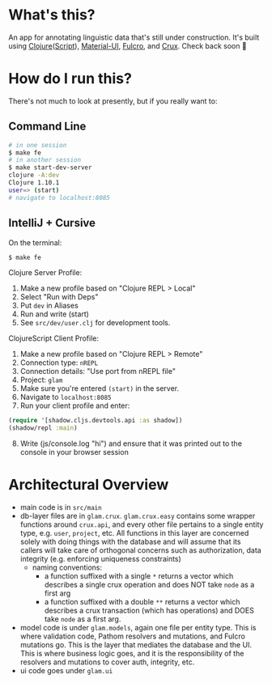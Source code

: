 # What's this?

An app for annotating linguistic data that's still under construction. It's built using [Clojure](https://clojure.org/)([Script](https://clojurescript.org/)), [Material-UI](https://material-ui.com/), [Fulcro](https://fulcro.fulcrologic.com/), and [Crux](https://opencrux.com/main/index.html). Check back soon 🚧

# How do I run this? 
There's not much to look at presently, but if you really want to:

## Command Line
```bash
# in one session
$ make fe 
# in another session
$ make start-dev-server
clojure -A:dev
Clojure 1.10.1
user=> (start)
# navigate to localhost:8085
```

## IntelliJ + Cursive
On the terminal:
```bash
$ make fe
```

Clojure Server Profile:

1. Make a new profile based on "Clojure REPL > Local"
2. Select "Run with Deps"
3. Put `dev` in Aliases
4. Run and write (start)
5. See `src/dev/user.clj` for development tools.

ClojureScript Client Profile:

1. Make a new profile based on "Clojure REPL > Remote"
2. Connection type: `nREPL` 
3. Connection details: "Use port from nREPL file" 
4. Project: `glam`
5. Make sure you're entered `(start)` in the server. 
6. Navigate to `localhost:8085`
7. Run your client profile and enter:
```clojure
(require '[shadow.cljs.devtools.api :as shadow])
(shadow/repl :main)
```
8. Write (js/console.log "hi") and ensure that it was printed out to the console in your browser session


# Architectural Overview
- main code is in `src/main`
- db-layer files are in `glam.crux`. `glam.crux.easy` contains some wrapper functions around `crux.api`, and every other 
  file pertains to a single entity type, e.g. `user`, `project`, etc. All functions in this layer are concerned solely 
  with doing things with the database and will assume that its callers will take care of orthogonal concerns such as
  authorization, data integrity (e.g. enforcing uniqueness constraints)
  - naming conventions: 
    - a function suffixed with a single `*` returns a vector which describes a single crux operation and does NOT take
      `node` as a first arg
    - a function suffixed with a double `**` returns a vector which describes a crux transaction (which has operations)
      and DOES take `node` as a first arg.
- model code is under `glam.models`, again one file per entity type. This is where validation code, Pathom resolvers 
  and mutations, and Fulcro mutations go. This is the layer that mediates the database and the UI. This is where 
  business logic goes, and it is the responsibility of the resolvers and mutations to cover auth, integrity, etc.
- ui code goes under `glam.ui`